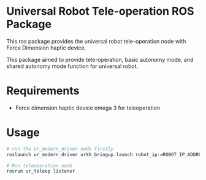 # Universal Robot Tele-operation ROS Package

This ros package provides the universal robot tele-operation node with Force Dimension haptic device.

This package aimed to provide tele-operation, basic autonomy mode, and shared autonomy mode function for universal robot.


# Requirements
- Force dimension haptic device omega 3 for teleoperation


# Usage
```sh
# run the ur_modern_driver node firstly
roslaunch ur_modern_driver urXX_bringup.launch robot_ip:=ROBOT_IP_ADDRESS

# Run teleoperation node
rosrun ur_teleop listener
```
